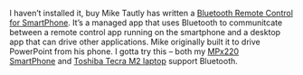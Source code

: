 I haven’t installed it, buy Mike Tautly has written a [Bluetooth Remote
Control for
SmartPhone](http://mtaulty.com/blog/archive/2004/12/07/947.aspx). It’s a
managed app that uses Bluetooth to communitcate between a remote control
app running on the smartphone and a desktop app that can drive other
applications. Mike originally built it to drive PowerPoint from his
phone. I gotta try this – both my [MPx220
SmartPhone](http://www.microsoft.com/windowsmobile/devices/devicedisplay.aspx?module=deviceDisplay;Smartphone;americas;134) and
[Toshiba Tecra M2
laptop](http://www.toshibadirect.com/td/b2c/cmod.to?seg=ENT&coid=-26376&sel=0&rcid=-26367&ccid=1291061)
support Bluetooth.
